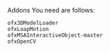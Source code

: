 Addons You need are follows:

    ofx3DModelLoader
    ofxLoapMotion
    ofxMSAInteractiveObject-master
    ofxOpenCV
